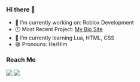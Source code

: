 ### Hi there 👋

- 🔭 I’m currently working on: Roblox Development
- 🕛 Most Recent Project: [ My Bio Site](<https://bio.coolcolby.me/>)
- 🌱 I’m currently learning Lua, HTML, CSS
- 😄 Pronouns: He/Him

### Reach Me
[![](https://skillicons.dev/icons?i=discord)](<https://discord.com/users/701457738202480692>) [![](https://skillicons.dev/icons?i=gmail)](<mailto:coolcolby.public@gmail.com>)

